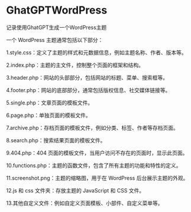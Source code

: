 # GhatGPTWordPress

记录使用GhatGPT生成一个WordPress主题

一个 WordPress 主题通常包括以下部分：

1.style.css：定义了主题的样式和元数据信息，例如主题名称、作者、版本等。

2.index.php：主题的主文件，控制整个页面的框架和结构。

3.header.php：网站的头部部分，包括网站的标题、菜单、搜索框等。

4.footer.php：网站的底部部分，通常包括版权信息、社交媒体链接等。

5.single.php：文章页面的模板文件。

6.page.php：单独页面的模板文件。

7.archive.php：存档页面的模板文件，例如分类、标签、作者等存档页面。

8.search.php：搜索结果页面的模板文件。

9.404.php：404 页面的模板文件，当用户访问不存在的页面时，显示此页面。

10.functions.php：主题的函数文件，包含了所有主题的功能和特性的定义。

11.screenshot.png：主题的缩略图，用于在 WordPress 后台展示主题的外观。

12.js 和 css 文件夹：存放主题的 JavaScript 和 CSS 文件。

13.其他自定义文件：例如自定义页面模板、小部件、自定义菜单等。
